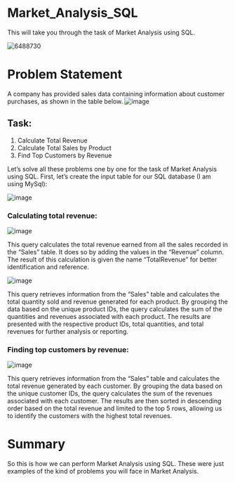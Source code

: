 # Market_Analysis_SQL
This will take you through the task of Market Analysis using SQL.

![6488730](https://github.com/Shubhanshi-chauhan/Market_Analysis_SQL/assets/154693626/0b4a6ad0-5661-4a83-83c2-84459b666b7e)

# Problem Statement

A company has provided sales data containing information about customer purchases, as shown in the table below.
![image](https://github.com/Shubhanshi-chauhan/Market_Analysis_SQL/assets/154693626/0c362546-d0f9-4715-af4b-991f268b8421)


## Task:

1. Calculate Total Revenue
2. Calculate Total Sales by Product
3. Find Top Customers by Revenue
 
 Let’s solve all these problems one by one for the task of Market Analysis using SQL. First, let’s create the input table for our SQL database (I am using MySql):

![image](https://github.com/Shubhanshi-chauhan/Market_Analysis_SQL/assets/154693626/6ca557ac-7c70-45f9-b2d1-772b93c910d2)



### Calculating total revenue:

![image](https://github.com/Shubhanshi-chauhan/Market_Analysis_SQL/assets/154693626/77441d54-edc7-45e8-90f6-795fcce43066)

This query calculates the total revenue earned from all the sales recorded in the “Sales” table. It does so by adding the values in the “Revenue” column. The result of this calculation is given the name “TotalRevenue” for better identification and reference.


![image](https://github.com/Shubhanshi-chauhan/Market_Analysis_SQL/assets/154693626/6ea884bb-2ec0-4ed0-8527-240c0d3a877e)

This query retrieves information from the “Sales” table and calculates the total quantity sold and revenue generated for each product. By grouping the data based on the unique product IDs, the query calculates the sum of the quantities and revenues associated with each product. The results are presented with the respective product IDs, total quantities, and total revenues for further analysis or reporting.

### Finding top customers by revenue:
![image](https://github.com/Shubhanshi-chauhan/Market_Analysis_SQL/assets/154693626/6ef17563-9a3f-4996-8e97-826ab8177e2f)

This query retrieves information from the “Sales” table and calculates the total revenue generated by each customer. By grouping the data based on the unique customer IDs, the query calculates the sum of the revenues associated with each customer. The results are then sorted in descending order based on the total revenue and limited to the top 5 rows, allowing us to identify the customers with the highest total revenues.

# Summary
So this is how we can perform Market Analysis using SQL. These were just examples of the kind of problems you will face in Market Analysis.
